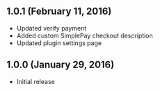 ## 1.0.1 (February 11, 2016)

- Updated verify payment
- Added custom SimplePay checkout description
- Updated plugin settings page

## 1.0.0 (January 29, 2016)

- Initial release

